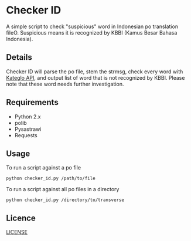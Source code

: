 # Checker ID

A simple script to check "suspicious" word in Indonesian po translation fileO. Suspicious means it is recognized by KBBI (Kamus Besar Bahasa Indonesia).

## Details

Checker ID will parse the po file, stem the strmsg, check every word with [Kateglo API](http://kateglo.com/api.php), and output list of word that is not recognized by KBBI. Please note that these word needs further investigation.

## Requirements
* Python 2.x
* polib
* Pysastrawi
* Requests

## Usage
To run a script against a po file
```
python checker_id.py /path/to/file
```

To run a script against all po files in a directory
```
python checker_id.py /directory/to/transverse
```

## Licence

[LICENSE](LICENSE)